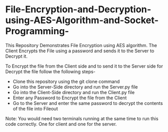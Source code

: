 # File-Encryption-and-Decryption-using-AES-Algorithm-and-Socket-Programming-
This Repository Demonstrates File Encryption using AES algorithm. The Client Encrypts the File using a password and sends it to the Server to Decrypt it.

To Encrypt the file from the Client side and to send it to the Server side for Decrypt the file follow the following steps-
- Clone this repository using the git clone command
- Go into the Server-Side directory and run the Server.py file
- Go into the Client-Side directory and run the Client.py file
- Enter any Password to Encrypt the file from the Client
- Go to the Server and enter the same password to decrypt the contents of the file into Fileout 

Note: You would need two terminals running at the same time to run this code correctly. One for client and one for the server.
